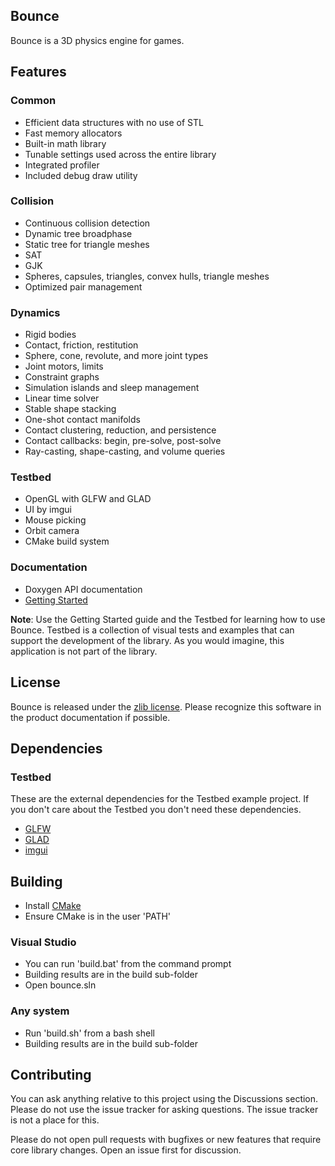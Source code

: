 ## Bounce

Bounce is a 3D physics engine for games.

## Features

### Common

* Efficient data structures with no use of STL
* Fast memory allocators
* Built-in math library
* Tunable settings used across the entire library
* Integrated profiler
* Included debug draw utility

### Collision

* Continuous collision detection
* Dynamic tree broadphase
* Static tree for triangle meshes
* SAT
* GJK
* Spheres, capsules, triangles, convex hulls, triangle meshes 
* Optimized pair management

### Dynamics

* Rigid bodies
* Contact, friction, restitution
* Sphere, cone, revolute, and more joint types
* Joint motors, limits
* Constraint graphs
* Simulation islands and sleep management
* Linear time solver
* Stable shape stacking
* One-shot contact manifolds
* Contact clustering, reduction, and persistence
* Contact callbacks: begin, pre-solve, post-solve
* Ray-casting, shape-casting, and volume queries

### Testbed
	
* OpenGL with GLFW and GLAD
* UI by imgui
* Mouse picking
* Orbit camera
* CMake build system

### Documentation

* Doxygen API documentation</li>
* [Getting Started](https://github.com/irlanrobson/bounce/blob/master/doc/getting_started.md)

**Note**: Use the Getting Started guide and the Testbed for learning how to use Bounce. Testbed is a collection of visual tests and examples that can support the development of the library. As you would imagine, this application is not part of the library.

## License

Bounce is released under the [zlib license](https://en.wikipedia.org/wiki/Zlib_License). Please recognize this software in the product documentation if possible.

## Dependencies

### Testbed

These are the external dependencies for the Testbed example project. If you don't care about the Testbed you don't need these dependencies. 

* [GLFW](https://www.glfw.org/)
* [GLAD](https://glad.dav1d.de/)
* [imgui](https://github.com/ocornut/imgui)

## Building
* Install [CMake](https://cmake.org/)
* Ensure CMake is in the user 'PATH'

### Visual Studio

* You can run 'build.bat' from the command prompt
* Building results are in the build sub-folder
* Open bounce.sln

### Any system

* Run 'build.sh' from a bash shell
* Building results are in the build sub-folder

## Contributing

You can ask anything relative to this project using the Discussions section. Please do not use the issue tracker for asking questions. The issue tracker is not a place for this.

Please do not open pull requests with bugfixes or new features that require core library changes. Open an issue first for discussion. 
